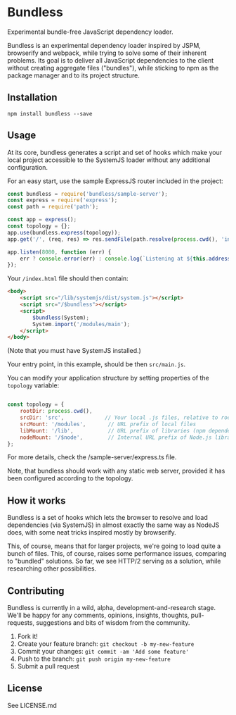 # Bundless

Experimental bundle-free JavaScript dependency loader.

Bundless is an experimental dependency loader inspired by JSPM, browserify
and webpack, while trying to solve some of their inherent problems. Its 
goal is to deliver all JavaScript dependencies to the client without 
creating aggregate files ("bundles"), while sticking to npm as the 
package manager and to its project structure.

## Installation

`npm install bundless --save`

## Usage

At its core, bundless generates a script and set of hooks which make your
local project accessible to the SystemJS loader without any additional
configuration.

For an easy start, use the sample ExpressJS router included in the project:

```javascript
const bundless = require('bundless/sample-server');
const express = require('express');
const path = require('path');

const app = express();
const topology = {};
app.use(bundless.express(topology));
app.get('/', (req, res) => res.sendFile(path.resolve(process.cwd(), 'index.html')));

app.listen(8080, function (err) {
    err ? console.error(err) : console.log(`Listening at ${this.address().address}:${this.address().port}`);
});
```

Your `/index.html` file should then contain:
 
```html
<body>
    <script src="/lib/systemjs/dist/system.js"></script>
    <script src="/$bundless"></script>
    <script>
        $bundless(System);
        System.import('/modules/main');
    </script>
</body>
```


(Note that you must have SystemJS installed.)

Your entry point, in this example, should be then `src/main.js`.
 
You can modify your application structure by setting properties of the 
`topology` variable:

```javascript

const topology = {
    rootDir: process.cwd(),
    srcDir: 'src',             // Your local .js files, relative to rootDir
    srcMount: '/modules',       // URL prefix of local files
    libMount: '/lib',           // URL prefix of libraries (npm dependencies)
    nodeMount: '/$node',        // Internal URL prefix of Node.js libraries
};
```

For more details, check the /sample-server/express.ts file.

Note, that bundless should work with any static web server, provided
it has been configured according to the topology.

## How it works

Bundless is a set of hooks which lets the browser to resolve and load
dependencies (via SystemJS) in almost exactly the same way as NodeJS does, 
with some neat tricks inspired mostly by browserify.

This, of course, means that for larger projects, we're going to load quite
a bunch of files. This, of course, raises some performance issues, comparing
to "bundled" solutions. So far, we see HTTP/2 serving as a solution,
while researching other possibilities.


## Contributing

Bundless is currently in a wild, alpha, development-and-research stage.
We'll be happy for any comments, opinions, insights, thoughts, pull-requests,
suggestions and bits of wisdom from the community. 

1. Fork it!
2. Create your feature branch: `git checkout -b my-new-feature`
3. Commit your changes: `git commit -am 'Add some feature'`
4. Push to the branch: `git push origin my-new-feature`
5. Submit a pull request

## License

See LICENSE.md
